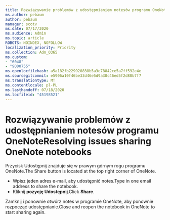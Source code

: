 ```yaml
---
title: Rozwiązywanie problemów z udostępnianiem notesów programu OneNote
ms.author: pebaum
author: pebaum
manager: scotv
ms.date: 07/17/2020
ms.audience: Admin
ms.topic: article
ROBOTS: NOINDEX, NOFOLLOW
localization_priority: Priority
ms.collection: Adm_O365
ms.custom:
- "6048"
- "9000755"
ms.openlocfilehash: a5a182fb229920838b5a3e78842ce5a7ff592e4e
ms.sourcegitcommit: e5906a10f46be33d46e5d9a30c46ed5f2d88b7f7
ms.translationtype: MT
ms.contentlocale: pl-PL
ms.lasthandoff: 07/18/2020
ms.locfileid: "45198521"
---
```

# <a name="resolving-issues-sharing-onenote-notebooks"></a><span data-ttu-id="da1e1-102">Rozwiązywanie problemów z udostępnianiem notesów programu OneNote</span><span class="sxs-lookup"><span data-stu-id="da1e1-102">Resolving issues sharing OneNote notebooks</span></span>

<span data-ttu-id="da1e1-103">Przycisk Udostępnij znajduje się w prawym górnym rogu programu OneNote.</span><span class="sxs-lookup"><span data-stu-id="da1e1-103">The Share button is located at the top right corner of OneNote.</span></span>

- <span data-ttu-id="da1e1-104">Wpisz jeden adres e-mail, aby udostępnić notes.</span><span class="sxs-lookup"><span data-stu-id="da1e1-104">Type in one email address to share the notebook.</span></span>
- <span data-ttu-id="da1e1-105">Kliknij **pozycję Udostępnij**.</span><span class="sxs-lookup"><span data-stu-id="da1e1-105">Click  **Share**.</span></span>

<span data-ttu-id="da1e1-106">Zamknij i ponownie otwórz notes w programie OneNote, aby ponownie rozpocząć udostępnianie.</span><span class="sxs-lookup"><span data-stu-id="da1e1-106">Close and reopen the notebook in OneNote to start sharing again.</span></span>